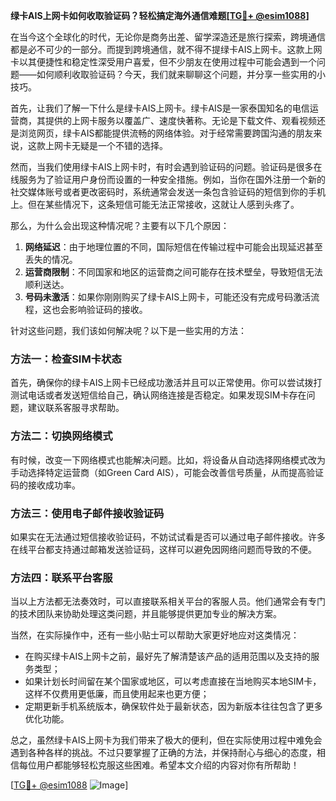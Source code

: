 **绿卡AIS上网卡如何收取验证码？轻松搞定海外通信难题[[TG💪+ @esim1088](https://t.me/s/esim1088)]**

在当今这个全球化的时代，无论你是商务出差、留学深造还是旅行探索，跨境通信都是必不可少的一部分。而提到跨境通信，就不得不提绿卡AIS上网卡。这款上网卡以其便捷性和稳定性深受用户喜爱，但不少朋友在使用过程中可能会遇到一个问题——如何顺利收取验证码？今天，我们就来聊聊这个问题，并分享一些实用的小技巧。

首先，让我们了解一下什么是绿卡AIS上网卡。绿卡AIS是一家泰国知名的电信运营商，其提供的上网卡服务以覆盖广、速度快著称。无论是下载文件、观看视频还是浏览网页，绿卡AIS都能提供流畅的网络体验。对于经常需要跨国沟通的朋友来说，这款上网卡无疑是一个不错的选择。

然而，当我们使用绿卡AIS上网卡时，有时会遇到验证码的问题。验证码是很多在线服务为了验证用户身份而设置的一种安全措施。例如，当你在国外注册一个新的社交媒体账号或者更改密码时，系统通常会发送一条包含验证码的短信到你的手机上。但在某些情况下，这条短信可能无法正常接收，这就让人感到头疼了。

那么，为什么会出现这种情况呢？主要有以下几个原因：

1. **网络延迟**：由于地理位置的不同，国际短信在传输过程中可能会出现延迟甚至丢失的情况。
2. **运营商限制**：不同国家和地区的运营商之间可能存在技术壁垒，导致短信无法顺利送达。
3. **号码未激活**：如果你刚刚购买了绿卡AIS上网卡，可能还没有完成号码激活流程，这也会影响验证码的接收。

针对这些问题，我们该如何解决呢？以下是一些实用的方法：

### 方法一：检查SIM卡状态

首先，确保你的绿卡AIS上网卡已经成功激活并且可以正常使用。你可以尝试拨打测试电话或者发送短信给自己，确认网络连接是否稳定。如果发现SIM卡存在问题，建议联系客服寻求帮助。

### 方法二：切换网络模式

有时候，改变一下网络模式也能解决问题。比如，将设备从自动选择网络模式改为手动选择特定运营商（如Green Card AIS），可能会改善信号质量，从而提高验证码的接收成功率。

### 方法三：使用电子邮件接收验证码

如果实在无法通过短信接收验证码，不妨试试看是否可以通过电子邮件接收。许多在线平台都支持通过邮箱发送验证码，这样可以避免因网络问题而导致的不便。

### 方法四：联系平台客服

当以上方法都无法奏效时，可以直接联系相关平台的客服人员。他们通常会有专门的技术团队来协助处理这类问题，并且能够提供更加专业的解决方案。

当然，在实际操作中，还有一些小贴士可以帮助大家更好地应对这类情况：

- 在购买绿卡AIS上网卡之前，最好先了解清楚该产品的适用范围以及支持的服务类型；
- 如果计划长时间留在某个国家或地区，可以考虑直接在当地购买本地SIM卡，这样不仅费用更低廉，而且使用起来也更方便；
- 定期更新手机系统版本，确保软件处于最新状态，因为新版本往往包含了更多优化功能。

总之，虽然绿卡AIS上网卡为我们带来了极大的便利，但在实际使用过程中难免会遇到各种各样的挑战。不过只要掌握了正确的方法，并保持耐心与细心的态度，相信每位用户都能够轻松克服这些困难。希望本文介绍的内容对你有所帮助！

[[TG💪+ @esim1088](https://t.me/s/esim1088) ![Image](https://i.postimg.cc/4NQfJmqS/Snipaste-2025-05-13-00-14-12.png)]